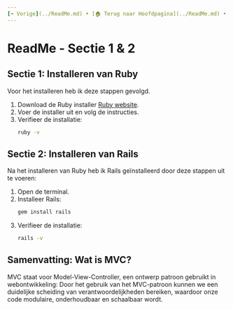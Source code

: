 ```yaml
---
[⬅️ Vorige](../ReadMe.md) • [🏠 Terug naar Hoofdpagina](../ReadMe.md) • [Volgende ➡️](./ReadMe-Section-3.md)
---
```


# ReadMe - Sectie 1 & 2

## Sectie 1: Installeren van Ruby

Voor het installeren heb ik deze stappen gevolgd.

1. Download de Ruby installer [Ruby website](https://www.ruby-lang.org/en/downloads/).
2. Voer de installer uit en volg de instructies.
3. Verifieer de installatie:
    ```sh
    ruby -v
    ```

## Sectie 2: Installeren van Rails

Na het installeren van Ruby heb ik Rails geïnstalleerd door deze stappen uit te voeren:

1. Open de terminal.
2. Installeer Rails:
    ```sh
    gem install rails
    ```
3. Verifieer de installatie:
    ```sh
    rails -v
    ```

## Samenvatting: Wat is MVC?

MVC staat voor Model-View-Controller, een ontwerp patroon gebruikt in webontwikkeling:
Door het gebruik van het MVC-patroon kunnen we een duidelijke scheiding van verantwoordelijkheden bereiken, waardoor onze code modulaire, onderhoudbaar en schaalbaar wordt.
